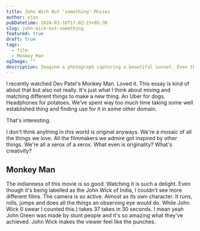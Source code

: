 ```yaml
---
title: John Wich But 'something' Movies
author: ojas
pubDatetime: 2024-03-10T17:02:15+05:30
slug: john-wick-but-something
featured: true
draft: true
tags:
  - film
  - Monkey Man 
ogImage: ""
description: Imagine a photograph capturing a beautiful sunset. Even though the sunset itself is temporary, the photo allows us to appreciate its beauty and the emotions...
---
```



I recently watched Dev Patel's Monkey Man. Loved it. This essay is kind of about that but also not really. It's just what I think about mixing and matching different things to make a new thing. An Uber for dogs. Headphones for potatoes. We've spent way too much time taking some well established thing and finding use for it in some other domain.

That's interesting.

I don't think anything in this world is original anyways. We're a mosaic of all the things we love. All the filmmakers we admire got inspired by other things. We're all a xerox of a xerox. What even is originality? What's creativity?

## Monkey Man

The indianness of this movie is so good. Watching it is such a delight. Even though it's being labelled as the John Wick of India, I couldn't see more different films. The camera is so active. Almost as its own character. It runs, rolls, jumps and does all the things an observing eye would do. While John Wick (I swear I counted this.) takes 37 takes in 30 seconds. I mean yeah John Green was made by stunt people and it's so amazing what they've achieved. John Wick makes the viewer feel like the punches.

